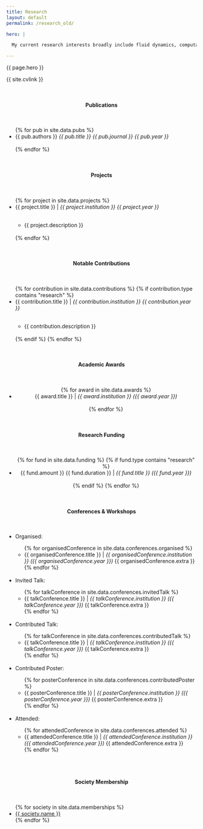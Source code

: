 ```yaml
---
title: Research
layout: default
permalink: /research_old/

hero: |

  My current research interests broadly include fluid dynamics, computational modelling and mechanisms for flow transition to turbulence. I have passing interests in all types of computational modelling, in particular relating to mathematical modelling of biological materials and processes.

---
```


<p>{{ page.hero }}</p>

<p>{{ site.cvlink }}</p>
<br>

<center><h4>Publications</h4></center><br>
<ul>
  {% for pub in site.data.pubs %}
    <li>{{ pub.authors }} <em>{{ pub.title }} {{ pub.journal }} {{ pub.year }}</em></li><br>
  {% endfor %}
</ul>

<br/>

<center><h4>Projects</h4></center><br>
<ul>
  {% for project in site.data.projects %}
    <li>{{ project.title }} | <em>{{ project.institution }} {{ project.year }}</em></li>
  <ul><br/>
    <li>{{ project.description }}</li><br/>
  </ul>
  {% endfor %}
</ul>

<br/>

<center><h4>Notable Contributions</h4></center><br>
<ul>
  {% for contribution in site.data.contributions %}
    {% if contribution.type contains "research" %}
      <li>{{ contribution.title }} | <em>{{ contribution.institution }} {{ contribution.year }}</em></li>
      <ul><br/>
        <li>{{ contribution.description }}</li><br/>
      </ul>
  {% endif %}
  {% endfor %}
</ul>

<br/>

<center><h4>Academic Awards</h4><br>
<ul>
  {% for award in site.data.awards %}
    <li>{{ award.title }} | <em>{{ award.institution }} ({{ award.year }})</em></li><br>
  {% endfor %}
</ul></center>

<br>

<center><h4>Research Funding</h4><br>
<ul>
  {% for fund in site.data.funding %}
    {% if fund.type contains "research" %}
      <li>{{ fund.amount }} {{ fund.duration }} | <em>{{ fund.title }} ({{ fund.year }})</em></li><br/>
    {% endif %}
  {% endfor %}
</ul></center>

<br/>

<center><h4>Conferences &amp; Workshops</h4></center><br>
<ul>
  <li>Organised:</li>
  <ul>
    {% for organisedConference in site.data.conferences.organised %}
      <li>{{ organisedConference.title }} | <em> {{ organisedConference.institution }} ({{ organisedConference.year }})</em> {{ organisedConference.extra }}</li>
    {% endfor %}
  </ul>
  <br/>
  <li>Invited Talk:</li>
    <ul>
    {% for talkConference in site.data.conferences.invitedTalk %}
      <li>{{ talkConference.title }} | <em> {{ talkConference.institution }} ({{ talkConference.year }})</em> {{ talkConference.extra }}</li>
    {% endfor %}
  </ul>
  <br/>
  <li>Contributed Talk:</li>
    <ul>
    {% for talkConference in site.data.conferences.contributedTalk %}
      <li>{{ talkConference.title }} | <em> {{ talkConference.institution }} ({{ talkConference.year }})</em> {{ talkConference.extra }}</li>
    {% endfor %}
  </ul>
  <br/>
  <li>Contributed Poster:</li>
    <ul>
    {% for posterConference in site.data.conferences.contributedPoster %}
      <li>{{ posterConference.title }} | <em> {{ posterConference.institution }} ({{ posterConference.year }})</em> {{ posterConference.extra }}</li>
    {% endfor %}
  </ul>
  <br/>
  <li>Attended:</li>
    <ul>
    {% for attendedConference in site.data.conferences.attended %}
      <li>{{ attendedConference.title }} | <em> {{ attendedConference.institution }} ({{ attendedConference.year }})</em> {{ attendedConference.extra }}</li>
    {% endfor %}
  </ul>
  <br/>
</ul>

<br/>

<center><h4>Society Membership</h4></center><br>
<ul>
  {% for society in site.data.memberships %}
    <li><a href="{{ society.url }}" target="_blank">{{ society.name }}</a></li>
  {% endfor %}
</ul>
